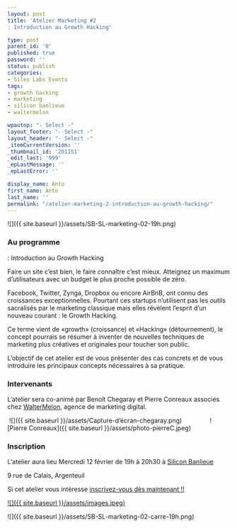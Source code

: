 ```yaml
---
layout: post
title: 'Atelier Marketing #2
: Introduction au Growth Hacking'

type: post
parent_id: '0'
published: true
password: ''
status: publish
categories:
- Silex Labs Events
tags:
- growth hacking
- marketing
- silicon banlieue
- waltermelon

wpautop: "- Select -"
layout_footer: "- Select -"
layout_header: "- Select -"
_itemCurrentVersion: ''
_thumbnail_id: '201151'
_edit_last: '999'
_epLastMessage: ''
_epLastError: ''

display_name: Anto
first_name: Anto
last_name: ''
permalink: "/atelier-marketing-2-introduction-au-growth-hacking/"
---
```


![]({{ site.baseurl }}/assets/SB-SL-marketing-02-19h.png)



### Au programme
: Introduction au Growth Hacking

Faire un site c’est bien, le faire connaître c’est mieux. Atteignez un maximum d’utilisateurs avec un budget le plus proche possible de zéro.

Facebook, Twitter, Zynga, Dropbox ou encore AirBnB, ont connu des croissances exceptionnelles. Pourtant ces startups n’utilisent pas les outils sacralisés par le marketing classique mais elles révèlent l’esprit d’un nouveau courant
: le Growth Hacking.

Ce terme vient de «growth» (croissance) et «Hacking» (détournement), le concept pourrais se résumer à inventer de nouvelles techniques de marketing plus créatives et originales pour toucher son public.

L’objectif de cet atelier est de vous présenter des cas concrets et de vous introduire les principaux concepts nécessaires à sa pratique.

### Intervenants

L’atelier sera co-animé par Benoît Chegaray et Pierre Conreaux associés chez [WalterMelon](http://waltermelon.fr/), agence de marketing digital.

 ![]({{ site.baseurl }}/assets/Capture-d’écran-chegaray.png)                ![Pierre Conreaux]({{ site.baseurl }}/assets/photo-pierreC.jpeg)

### Inscription

L'atelier aura lieu Mercredi 12 février de 19h à 20h30 à [Silicon Banlieue](http://www.siliconbanlieue.fr/contact/ "Adresse Silicon Banlieue")

9 rue de Calais, Argenteuil

Si cet atelier vous intéresse [inscrivez-vous dès maintenant !!](http://www.siliconbanlieue.fr/evenements/atelier-marketing-2/)

[![]({{ site.baseurl }}/assets/images.jpeg)](http://www.siliconbanlieue.fr/evenements/atelier-marketing-2/)

![]({{ site.baseurl }}/assets/SB-SL-marketing-02-carre-19h.png)